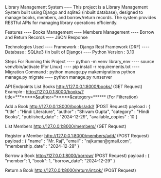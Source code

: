 Library Management System
---- This project is a Library Management System built using Django and sqlite3 (inbuilt database), designed to manage books, members, and borrow/return records. The system provides RESTful APIs for managing library operations efficiently.

Features
---- Books Management ---- Members Management ---- Borrow and Return Records ---- JSON Response

Technologies Used
---- Framework : Django Rest Framework (DRF) ---- Database : SQLite3 (In built of Django) ---- Python Version : 3.10

Steps For Running this Project
---- python -m venv library_env ---- source venv/bin/activate (For Linux) ---- pip install -r requirements.txt ---- Migration Command :
python manage.py makemigrations python manage.py migrate ---- python manage.py runserver

API Endpoints
List Books http://127.0.0.1:8000/books/ (GET Request) Example : http://127.0.0.1:8000/books/?title=********&author=******&category=****** (For Filteration)

Add a Book http://127.0.0.1:8000/books/add/ (POST Request) payload : { "title" : "Hindi Literature", "author" : "Shivam Gupta", "category" : "Hindi Books", "published_date" : "2024-12-29", "available_copies" : 10 }

List Members http://127.0.0.1:8000/members/ (GET Request)

Register a Member http://127.0.0.1:8000/members/add/ (POST Request) payload : { "name" : "Mr. Raj", "email" : "rajkumar@gmail.com", "membership_date" : "2024-12-28" }

Borrow a Book http://127.0.0.1:8000/borrow/ (POST Request) payload : { "member": 1, "book": 1, "borrow_date": "2024-12-29" }

Return a Book http://127.0.0.1:8000/return/int:pk/ (POST Request)
